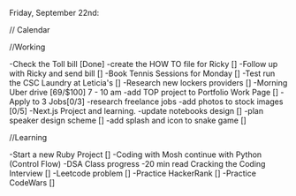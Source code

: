 Friday, September 22nd:

// Calendar

//Working

-Check the Toll bill [Done]
-create the HOW TO file for Ricky []
-Follow up with Ricky and send bill []
-Book Tennis Sessions for Monday []
-Test run the CSC Laundry at Leticia's []
-Research new lockers providers []
-Morning Uber drive [69/$100] 7 - 10 am
-add TOP project to Portfolio Work Page []
-Apply to 3 Jobs[0/3]
-research freelance jobs
-add photos to stock images [0/5]
-Next.js Project and learning.
-update notebooks design []
-plan speaker design scheme []
-add splash and icon to snake game []

//Learning

-Start a new Ruby Project []
-Coding with Mosh continue with Python (Control Flow)
-DSA Class progress
-20 min read Cracking the Coding Interview []
-Leetcode problem []
-Practice HackerRank []
-Practice CodeWars []

